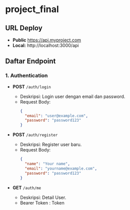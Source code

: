 # project_final

## URL Deploy
- **Public** https://api.myproject.com
- **Local:** http://localhost:3000/api

## Daftar Endpoint

### 1. Authentication

- **POST** `/auth/login`
  - Deskripsi: Login user dengan email dan password.
  - Request Body:
    ```json
    {
      "email": "user@example.com",
      "password": "password123"
    }
    ```

- **POST** `/auth/register`
  - Deskripsi: Register user baru.
  - Request Body:
    ```json
    {
      "name": "Your name",
      "email": "yourname@example.com",
      "password": "password123"
    }
    ```

    
- **GET** `/auth/me`
  - Deskripsi: Detail User.
  - Bearer Token : Token
